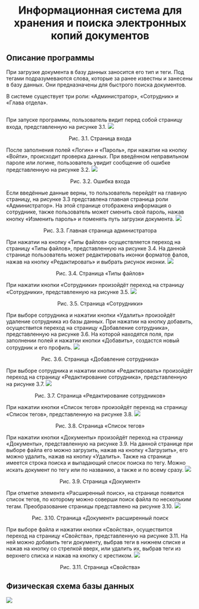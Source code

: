 <h1 align="center">Информационная система для хранения и поиска электронных копий документов</h1>
<h2>Описание программы</h2>
<p> 
<p> При загрузке документа в базу данных заносится его тип и теги. Под тегами подразумеваются слова, которые за ранее известны и занесены в базу данных. Они предназначены для быстрого поиска документов.
<p> В системе существует три роли: «Администратор», «Сотрудник» и «Глава отдела».
<h2></h2>
  <p> При запуске программы, пользователь видит перед собой страницу входа, представленную на рисунке 3.1.
 <img src="https://github.com/ShiroXVX/DocWork/blob/master/database/imgbd/FizBD.jpg"/>
<p align ="center">Рис. 3.1. Страница входа
<p>После заполнения полей «Логин» и «Пароль», при нажатии на кнопку «Войти», происходит проверка данных. При введённом неправильном пароле или логине, пользователь увидит сообщение об ошибке представленную на рисунке 3.2.
 <img src="https://github.com/ShiroXVX/DocWork/blob/master/database/imgbd/FizBD.jpg"/>
<p align ="center">Рис. 3.2. Ошибка входа
<p>Если введённые данные верны, то пользователь перейдёт на главную страницу, на рисунке 3.3 представлена главная страница роли «Администратор». На этой странице отображена информация о сотруднике, также пользователь может сменить свой пароль, нажав кнопку «Изменить пароль» и поменять путь загрузки документа.
 <img src="https://github.com/ShiroXVX/DocWork/blob/master/database/imgbd/FizBD.jpg"/>
<p align ="center">Рис. 3.3. Главная страница администратора
<p>При нажатии на кнопку «Типы файлов» осуществляется переход на страницу «Типы файлов», представленную на рисунке 3.4. На данной странице пользователь может редактировать иконки форматов фалов, нажав на кнопку «Редактировать» и выбрать рисунок иконки.
 <img src="https://github.com/ShiroXVX/DocWork/blob/master/database/imgbd/FizBD.jpg"/>
<p align ="center">Рис. 3.4. Страница «Типы файлов»
<p>При нажатии кнопки «Сотрудники» произойдёт переход на страницу «Сотрудники», представленную на рисунке 3.5.
 <img src="https://github.com/ShiroXVX/DocWork/blob/master/database/imgbd/FizBD.jpg"/>
<p align ="center">Рис. 3.5. Страница «Сотрудники»
<p>При выборе сотрудника и нажатии кнопки «Удалить» произойдёт удаление сотрудника из базы данных. При нажатии на кнопку добавить, осуществится переход на страницу «Добавление сотрудника», представленную на рисунке 3.6. На которой находятся поля, при заполнении полей и нажатии кнопки «Добавить», создастся новый сотрудник и его профиль.
 <img src="https://github.com/ShiroXVX/DocWork/blob/master/database/imgbd/FizBD.jpg"/>
<p align ="center">Рис. 3.6. Страница «Добавление сотрудника»
<p>При выборе сотрудника и нажатии кнопки «Редактировать» произойдёт переход на страницу «Редактирование сотрудника», представленную на рисунке 3.7.
 <img src="https://github.com/ShiroXVX/DocWork/blob/master/database/imgbd/FizBD.jpg"/>
<p align ="center">Рис. 3.7. Страница «Редактирование сотрудников»
<p>При нажатии кнопки «Список тегов» произойдёт переход на страницу «Список тегов», представленную на рисунке 3.8.
 <img src="https://github.com/ShiroXVX/DocWork/blob/master/database/imgbd/FizBD.jpg"/>
<p align ="center">Рис. 3.8. Страница «Список тегов»
<p>При нажатии кнопки «Документы» произойдёт переход на страницу «Документы», представленную на рисунке 3.9. На данной странице при выборе файла его можно загрузить, нажав на кнопку «Загрузить», его можно удалить, нажав на кнопку «Удалить». Также на странице имеется строка поиска и выпадающий список поиска по тегу. Можно искать документ по тегу или по названию, а также и по всему сразу.
 <img src="https://github.com/ShiroXVX/DocWork/blob/master/database/imgbd/FizBD.jpg"/>
<p align ="center">Рис. 3.9. Страница «Документ»
<p>При отметке элемента «Расширенный поиск», на странице появится список тегов, по которому можно соверши поиск файла по нескольким тегам. Преобразование страницы представлено на рисунке 3.10.
 <img src="https://github.com/ShiroXVX/DocWork/blob/master/database/imgbd/FizBD.jpg"/>
<p align ="center">Рис. 3.10. Страница «Документ» расширенный поиск
<p>При выборе файла и нажатии кнопки «Свойства», осуществится переход на страницу «Свойства», представленную на рисунке 3.11. На ней можно добавить теги документу, выбрав теги в нижнем списке и нажав на кнопку со стрелкой вверх, или удалить их, выбрав теги из верхнего списка и нажав на кнопку с крестиком.
 <img src="https://github.com/ShiroXVX/DocWork/blob/master/database/imgbd/FizBD.jpg"/>
<p align ="center">Рис. 3.11. Страница «Свойства»

<h2>Физическая схема базы данных</h2>
<img src="https://github.com/ShiroXVX/DocWork/blob/master/database/imgbd/FizBD.jpg"/>
